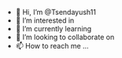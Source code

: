 - 👋 Hi, I’m @Tsendayush11
- 👀 I’m interested in 
- 🌱 I’m currently learning
- 💞️ I’m looking to collaborate on 
- 📫 How to reach me ...

<!---
Tsendayush11/Tsendayush11 is a ✨ special ✨ repository because its `README.md` (this file) appears on your GitHub profile.
You can click the Preview link to take a look at your changes.
--->
